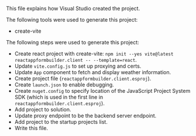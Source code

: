 This file explains how Visual Studio created the project.

The following tools were used to generate this project:
- create-vite

The following steps were used to generate this project:
- Create react project with create-vite: `npm init --yes vite@latest reactappformbuilder.client -- --template=react`.
- Update `vite.config.js` to set up proxying and certs.
- Update `App` component to fetch and display weather information.
- Create project file (`reactappformbuilder.client.esproj`).
- Create `launch.json` to enable debugging.
- Create `nuget.config` to specify location of the JavaScript Project System SDK (which is used in the first line in `reactappformbuilder.client.esproj`).
- Add project to solution.
- Update proxy endpoint to be the backend server endpoint.
- Add project to the startup projects list.
- Write this file.
